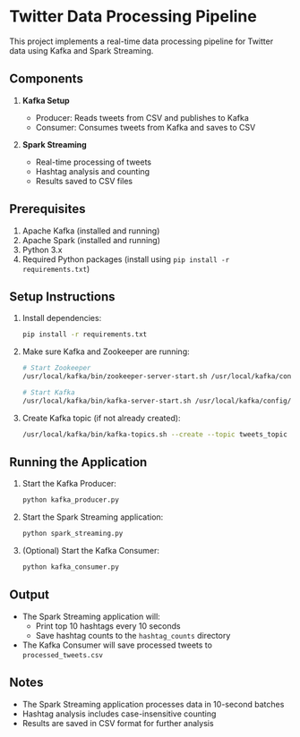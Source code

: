 # Twitter Data Processing Pipeline

This project implements a real-time data processing pipeline for Twitter data using Kafka and Spark Streaming.

## Components

1. **Kafka Setup**
   - Producer: Reads tweets from CSV and publishes to Kafka
   - Consumer: Consumes tweets from Kafka and saves to CSV

2. **Spark Streaming**
   - Real-time processing of tweets
   - Hashtag analysis and counting
   - Results saved to CSV files

## Prerequisites

1. Apache Kafka (installed and running)
2. Apache Spark (installed and running)
3. Python 3.x
4. Required Python packages (install using `pip install -r requirements.txt`)

## Setup Instructions

1. Install dependencies:
   ```bash
   pip install -r requirements.txt
   ```

2. Make sure Kafka and Zookeeper are running:
   ```bash
   # Start Zookeeper
   /usr/local/kafka/bin/zookeeper-server-start.sh /usr/local/kafka/config/zookeeper.properties

   # Start Kafka
   /usr/local/kafka/bin/kafka-server-start.sh /usr/local/kafka/config/server.properties
   ```

3. Create Kafka topic (if not already created):
   ```bash
   /usr/local/kafka/bin/kafka-topics.sh --create --topic tweets_topic --bootstrap-server localhost:9092 --partitions 1 --replication-factor 1
   ```

## Running the Application

1. Start the Kafka Producer:
   ```bash
   python kafka_producer.py
   ```

2. Start the Spark Streaming application:
   ```bash
   python spark_streaming.py
   ```

3. (Optional) Start the Kafka Consumer:
   ```bash
   python kafka_consumer.py
   ```

## Output

- The Spark Streaming application will:
  - Print top 10 hashtags every 10 seconds
  - Save hashtag counts to the `hashtag_counts` directory
- The Kafka Consumer will save processed tweets to `processed_tweets.csv`

## Notes

- The Spark Streaming application processes data in 10-second batches
- Hashtag analysis includes case-insensitive counting
- Results are saved in CSV format for further analysis 